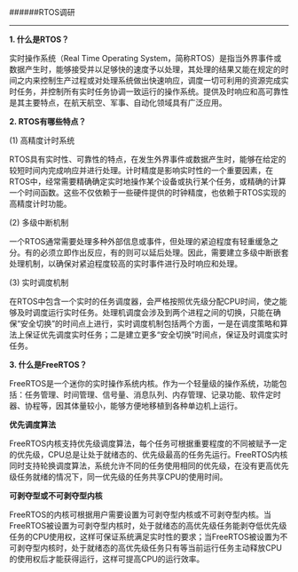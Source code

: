 ######RTOS调研

---

**1. 什么是RTOS？**

实时操作系统（Real Time Operating System，简称RTOS）是指当外界事件或数据产生时，能够接受并以足够快的速度予以处理，其处理的结果又能在规定的时间之内来控制生产过程或对处理系统做出快速响应，调度一切可利用的资源完成实时任务，并控制所有实时任务协调一致运行的操作系统。提供及时响应和高可靠性是其主要特点，在航天航空、军事、自动化领域具有广泛应用。



**2. RTOS有哪些特点？**

(1) 高精度计时系统

RTOS具有实时性、可靠性的特点，在发生外界事件或数据产生时，能够在给定的较短时间内完成响应并进行处理。计时精度是影响实时性的一个重要因素，在RTOS中，经常需要精确确定实时地操作某个设备或执行某个任务，或精确的计算一个时间函数。这些不仅依赖于一些硬件提供的时钟精度，也依赖于RTOS实现的高精度计时功能。

(2) 多级中断机制

一个RTOS通常需要处理多种外部信息或事件，但处理的紧迫程度有轻重缓急之分。有的必须立即作出反应，有的则可以延后处理。因此，需要建立多级中断嵌套处理机制，以确保对紧迫程度较高的实时事件进行及时响应和处理。

(3) 实时调度机制

在RTOS中包含一个实时的任务调度器，会严格按照优先级分配CPU时间，使之能够及时调度运行实时任务。处理机调度会涉及到两个进程之间的切换，只能在确保“安全切换”的时间点上进行，实时调度机制包括两个方面，一是在调度策略和算法上保证优先调度实时任务；二是建立更多“安全切换”时间点，保证及时调度实时任务。



**3. 什么是FreeRTOS？**

FreeRTOS是一个迷你的实时操作系统内核。作为一个轻量级的操作系统，功能包括：任务管理、时间管理、信号量、消息队列、内存管理、记录功能、软件定时器、协程等，因其体量较小，能够方便地移植到各种单边机上运行。

**优先调度算法**

FreeRTOS内核支持优先级调度算法，每个任务可根据重要程度的不同被赋予一定的优先级，CPU总是让处于就绪态的、优先级最高的任务先运行。FreeRTOS内核同时支持轮换调度算法，系统允许不同的任务使用相同的优先级，在没有更高优先级任务就绪的情况下，同一优先级的任务共享CPU的使用时间。

**可剥夺型或不可剥夺型内核**

FreeRTOS的内核可根据用户需要设置为可剥夺型内核或不可剥夺型内核。当FreeRTOS被设置为可剥夺型内核时，处于就绪态的高优先级任务能剥夺低优先级任务的CPU使用权，这样可保证系统满足实时性的要求；当FreeRTOS被设置为不可剥夺型内核时，处于就绪态的高优先级任务只有等当前运行任务主动释放CPU的使用权后才能获得运行，这样可提高CPU的运行效率。
